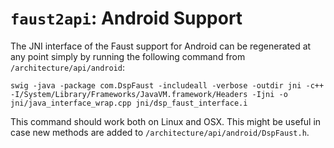 # `faust2api`: Android Support

The JNI interface of the Faust support for Android can be regenerated at any point simply by running the following command from `/architecture/api/android`:

```
swig -java -package com.DspFaust -includeall -verbose -outdir jni -c++ -I/System/Library/Frameworks/JavaVM.framework/Headers -Ijni -o jni/java_interface_wrap.cpp jni/dsp_faust_interface.i
```

This command should work both on Linux and OSX. This might be useful in case new methods are added to `/architecture/api/android/DspFaust.h`.
